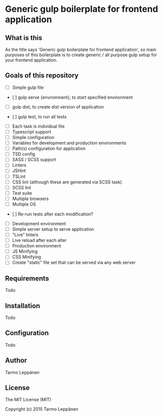 # Generic gulp boilerplate for frontend application

## What is this
As the title says 'Generic gulp boilerplate for frontend application', so main purposes of this boilerplate is to 
create generic / all purpose gulp setup for your frontend application.

## Goals of this repository
- [ ] Simple gulp file
 - [ ] gulp serve {environment}, to start specified environment
 - [ ] gulp dist, to create dist version of application
 - [ ] gulp test, to run all tests
- [ ] Each task is individual file
- [ ] Typescript support
- [ ] Simple configuration
 - [ ] Variables for development and production environments
 - [ ] Path(s) configuration for application
 - [ ] TSD config
- [ ] SASS / SCSS support
- [ ] Linters
 - [ ] JSHint
 - [ ] TSLint
 - [ ] CSS lint (although these are generated via SCSS task) 
 - [ ] SCSS lint
- [ ] Test suite
 - [ ] Multiple browsers
 - [ ] Multiple OS 
 - [ ] Re-run tests after each modification?
- [ ] Development environment
 - [ ] Simple server setup to serve application
 - [ ] "Live" linters
 - [ ] Live reload after each alter
- [ ] Production environment
 - [ ] JS Minifying
 - [ ] CSS Minifying
 - [ ] Create "static" file set that can be served via any web server

## Requirements
Todo

## Installation
Todo

## Configuration
Todo

## Author
Tarmo Leppänen

## License
The MIT License (MIT)

Copyright (c) 2015 Tarmo Leppänen